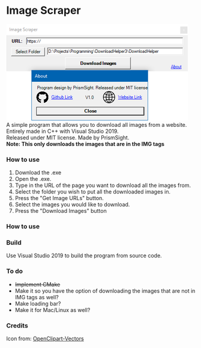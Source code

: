 # Image Scraper
![Image Scraper Program](img/ProgramDisplay.png)<br/>
A simple program that allows you to download all images from a website. Entirely made in C++ with Visual Studio 2019.<br/>
Released under MIT license. Made by PrismSight.<br/>
**Note: This only downloads the images that are in the IMG tags**

### How to use
1. Download the .exe
2. Open the .exe.
3. Type in the URL of the page you want to download all the images from.
4. Select the folder you wish to put all the downloaded images in.
5. Press the  "Get Image URLs" button.
6. Select the images you would like to download.
7. Press the "Download Images" button

### How to use

### Build
Use Visual Studio 2019 to build the program from source code.

### To do
* ~~Implement CMake~~
* Make it so you have the option of downloading the images that are not in IMG tags as well?
* Make loading bar?
* Make it for Mac/Linux as well?

### Credits
Icon from: [OpenClipart-Vectors](https://pixabay.com/vectors/arrows-down-download-red-glossy-147745/)